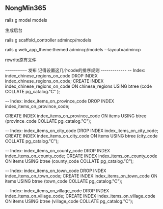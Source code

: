 ## NongMin365

rails g model models 


生成后台

rails g scaffold_controller admincp/models

rails g web_app_theme:themed admincp/models --layout=admincp 

rewrite原有文件


----------- 发布 记得设置这几个code的排序规则 -------------
-- Index: index_chinese_regions_on_code
DROP INDEX index_chinese_regions_on_code;
CREATE INDEX index_chinese_regions_on_code
  ON chinese_regions
  USING btree
  (code COLLATE pg_catalog."C" );

-- Index: index_items_on_province_code
DROP INDEX index_items_on_province_code;

CREATE INDEX index_items_on_province_code
  ON items
  USING btree
  (province_code COLLATE pg_catalog."C");


-- Index: index_items_on_city_code
DROP INDEX index_items_on_city_code;
CREATE INDEX index_items_on_city_code
  ON items
  USING btree
  (city_code COLLATE pg_catalog."C");

-- Index: index_items_on_county_code
DROP INDEX index_items_on_county_code;
CREATE INDEX index_items_on_county_code
  ON items
  USING btree
  (county_code COLLATE pg_catalog."C");


-- Index: index_items_on_town_code
DROP INDEX index_items_on_town_code;
CREATE INDEX index_items_on_town_code
  ON items
  USING btree
  (town_code COLLATE pg_catalog."C");

-- Index: index_items_on_village_code
DROP INDEX index_items_on_village_code;
CREATE INDEX index_items_on_village_code
  ON items
  USING btree
  (village_code COLLATE pg_catalog."C");
